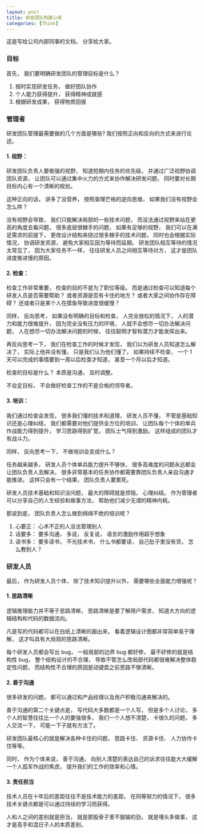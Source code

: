 ```yaml
---
layout: post
title: 研发团队构建心得
categories: [Think]
---
```


这是写给公司内部同事的文档， 分享给大家。

### 目标
首先， 我们要明确研发团队的管理目标是什么？ 
1. 按时实现研发任务， 做好团队协作
2. 个人能力获得提升， 获得精神成就感
3. 根据研发成果， 获得物质回报

### 管理者
研发团队管理最需要做的几个方面是哪些? 我们按照正向和反向的方式来进行论述。

#### 1. 视野：
研发团队负责人要极强的视野， 知道短期内任务的优先级， 并通过广泛视野协调团队资源， 让团队可以通过集中火力的方式来协作解决研发问题， 同时要对长期目标内心有一个清晰的规划。

这种正向的话， 讲多了没营养， 按照查理芒格的逆向思维， 如果我们没有视野会怎么样？

没有视野会导致， 我们只能解决局部的一些技术问题， 而没法通过视野来站在更高的角度去看问题， 很多底层很棘手的问题， 如果有足够的视野， 我们可以在满足需求的前提下， 更改设计结构来绕过很多棘手的技术问题， 同时也会根据实际情况， 协调研发资源， 避免大家相互因为等待而延期。 研发团队相互等待的情况太常见了， 因为大家任务不一样， 往往研发人员之间相互等待对方， 这才是团队进度推进慢的原因。

#### 2. 检查：
检查工作非常重要， 检查的目的不是为了职位等级。 而是通过检查可以知道每个研发人员是否需要帮助？ 或者资源是否有卡住的地方？ 或者大家之间协作存在障碍？ 还或者只是某个人在摸鱼导致进度很缓慢？

同样， 反向思考， 如果没有明确的目标和检查， 人完全放松的情况下， 人的潜力和能力很难提升， 因为完全没有压力的环境， 人就不会想尽一切办法解决问题， 人在想尽一切办法解决问题的时候， 往往聪明才智和潜力才能发挥出来。

再反向思考一下， 我们在检查工作的时候才发现， 我们以为研发人员知道怎么解决了， 实际上他并没有懂， 只是我们认为他们懂了。 如果持续不检查， 一个 1 天可以完成的事情要到一周以后检查才知道， 甚至一个月以后才知道。 

检查的目标是什么？ 本质是沟通， 及时调整。

不会定目标， 不会做好检查工作的不是合格的领导者。

#### 3. 培训： 
我们通过检查会发现， 很多我们懂的技术和道理， 研发人员不懂， 不管是基础知识还是心理纠结， 我们都需要对他们提供全方位的培训， 让团队每个个体的单兵作战能力得到提升， 学习思路得到扩宽， 团队士气得到激励。 这样组成的团队才有战斗力。

同样， 反向思考一下， 不做培训会变成什么？ 

任务越来越多， 研发人员个体单兵能力提升不够快， 很多高难度的问题永远都会让团队负责人去解决， 很多非常基本的任务协作都需要靠团队负责人亲自沟通才能推进。 这样只会有一个结果， 团队负责人要累死。

研发人员技术基础和知识没问题， 最大的障碍就是烦恼， 心理纠结。 作为管理者可以分享自己的人生经验和做事方法， 帮助他们减少无谓的精神内耗。

那说到底， 团队负责人怎么做到绵绵不绝的培训呢？
1. 心要正： 心术不正的人没法管理别人
2. 话要多： 要多沟通， 多说， 反复说， 语言的激励作用超乎想象
3. 读书多： 要多读书， 不光技术书， 什么书都要读， 自己肚子里没有货， 怎么教别人？

### 研发人员
最后， 作为研发人员个体， 除了技术知识提升以外， 需要哪些全面能力增强呢？

#### 1. 思路清晰
逻辑推理能力并不等于思路清晰， 思路清晰是要了解用户需求， 知道大方向的逻辑结构和代码的数据流向。

凡是写的代码都可以在白纸上清晰的画出来， 看着逻辑设计图都非常简单易于理解， 这才叫具有大局观的思路清晰。

每个研发人员都会写出 bug， 一般局部的边界 bug 都好修， 最不好修的就是结构性 bug， 整个结构设计的不合理， 导致不管怎么改局部代码都很难解决整体稳定性问题， 而结构性不合理的原因是动键盘之前思路不够清晰。

#### 2. 善于沟通
很多研发的问题， 都可以通过和产品经理以及用户积极沟通来解决的。

善于沟通的第二个关键点是， 写代码大多数都是一个人写， 但是多个人讨论， 多个人的智慧往往比一个人的要强很多， 我们一个人想不清楚， 卡很久的问题， 多人交流一下， 可能一下子就有方法了。

研发团队最核心的就是解决各种卡住的问题， 思路卡住、 资源卡住、 人力协作卡住等等。

同时， 作为个体来说， 善于沟通， 向别人清楚的表达自己的诉求往往能大大缓解一个人孤军作战的焦虑， 提升我们的工作的效率和心情。

#### 3. 责任担当
技术人员在十年后的差距往往不是技术能力的差距， 在同等努力的情况下， 很多技术关键点都是可以通过持续的学习而获得。

人和人之间的差别就是担当， 就是那股骨子里不服输的劲， 就是埋头多做事， 这才是高手和混日子人的本质差别。


